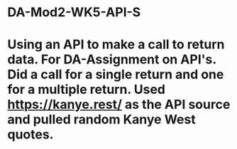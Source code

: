 # DA-Mod2-WK5-API-S
# Using an API to make a call to return data. For DA-Assignment on API's. Did a call for a single return and one for a multiple return. Used https://kanye.rest/ as the API source and pulled random Kanye West quotes.
